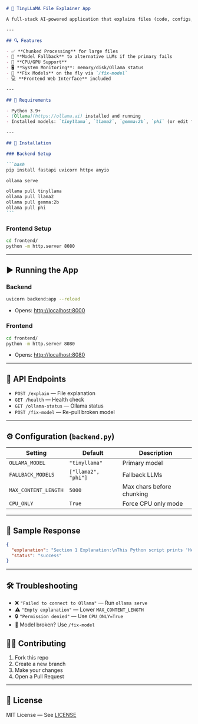 ````markdown
# 📄 TinyLLaMA File Explainer App

A full-stack AI-powered application that explains files (code, configs, and text) using Ollama language models. Built with **FastAPI** for the backend and a lightweight **HTML/JS frontend UI**.

---

## 🔍 Features

- ✅ **Chunked Processing** for large files
- 🔁 **Model Fallback** to alternative LLMs if the primary fails
- 🧠 **CPU/GPU Support**
- 🖥️ **System Monitoring**: memory/disk/Ollama status
- 🔧 **Fix Models** on the fly via `/fix-model`
- 💻 **Frontend Web Interface** included

---

## 🧰 Requirements

- Python 3.9+
- [Ollama](https://ollama.ai) installed and running
- Installed models: `tinyllama`, `llama2`, `gemma:2b`, `phi` (or edit fallback list)

---

## 🚀 Installation

### Backend Setup

```bash
pip install fastapi uvicorn httpx anyio

ollama serve

ollama pull tinyllama
ollama pull llama2
ollama pull gemma:2b
ollama pull phi
```
````

### Frontend Setup

```bash
cd frontend/
python -m http.server 8080
```

---

## ▶️ Running the App

### Backend

```bash
uvicorn backend:app --reload
```

- Opens: [http://localhost:8000](http://localhost:8000)

### Frontend

```bash
cd frontend/
python -m http.server 8080
```

- Opens: [http://localhost:8080](http://localhost:8080)

---

## 📡 API Endpoints

- `POST /explain` — File explanation
- `GET /health` — Health check
- `GET /ollama-status` — Ollama status
- `POST /fix-model` — Re-pull broken model

---

## ⚙️ Configuration (`backend.py`)

| Setting              | Default             | Description               |
| -------------------- | ------------------- | ------------------------- |
| `OLLAMA_MODEL`       | `"tinyllama"`       | Primary model             |
| `FALLBACK_MODELS`    | `["llama2", "phi"]` | Fallback LLMs             |
| `MAX_CONTENT_LENGTH` | `5000`              | Max chars before chunking |
| `CPU_ONLY`           | `True`              | Force CPU only mode       |

---

## 🧪 Sample Response

```json
{
  "explanation": "Section 1 Explanation:\nThis Python script prints 'Hello World'...",
  "status": "success"
}
```

---

## 🛠️ Troubleshooting

- ❌ `"Failed to connect to Ollama"` — Run `ollama serve`
- ⚠️ `"Empty explanation"` — Lower `MAX_CONTENT_LENGTH`
- 🔒 `"Permission denied"` — Use `CPU_ONLY=True`
- 🧱 Model broken? Use `/fix-model`

## 🧑‍💻 Contributing

1. Fork this repo
2. Create a new branch
3. Make your changes
4. Open a Pull Request

---

## 📄 License

MIT License — See [LICENSE](LICENSE)
